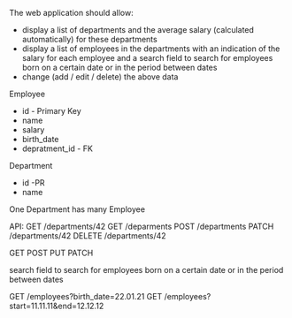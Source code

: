 
The web application should allow:

- display a list of departments and the average salary (calculated automatically) for these departments
- display a list of employees in the departments with an indication of the salary for each employee and a search field to search for employees born on a certain date or in the period between dates
- change (add / edit / delete) the above data


Employee
- id - Primary Key
- name 
- salary
- birth_date
- depratment_id - FK 


Department
- id -PR
- name

One Department has many Employee


API: 
GET /departments/42
GET    /deparments
POST /departments
PATCH /departments/42
DELETE /departments/42

GET
POST
PUT
PATCH

search field to search for employees born on a certain date or in the period between dates

GET /employees?birth_date=22.01.21
GET /employees?start=11.11.11&end=12.12.12








